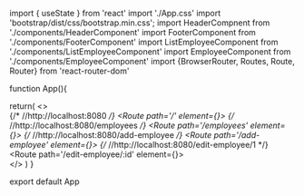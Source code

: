 import { useState } from 'react'
import './App.css'
import 'bootstrap/dist/css/bootstrap.min.css';
import HeaderCompnent from './components/HeaderComponent'
import FooterComponent from './components/FooterComponent'
import ListEmployeeComponent from './components/ListEmployeeComponent'
import EmployeeComponent from './components/EmployeeComponent'
import {BrowserRouter, Routes, Route, Router} from 'react-router-dom'

function App(){

  return(
    <>    
    <BrowserRouter>
    <HeaderCompnent/>
    <Routes>
      {/* //http://localhost:8080 */}
      <Route path='/' element={<ListEmployeeComponent/>}></Route>
      {/* //http://localhost:8080/employees */}
      <Route path='/employees' element={<ListEmployeeComponent/>}></Route>
      {/* //http://localhost:8080/add-employee */}
      <Route path='/add-employee' element={<EmployeeComponent/>}></Route>
      {/* //http://localhost:8080/edit-employee/1 */}
      <Route path='/edit-employee/:id' element={<EmployeeComponent/>}></Route>
    </Routes>
    <FooterComponent/>
    </BrowserRouter>    
    </>
  )
}

export default App
